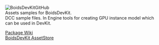 ![BoidsDevKitGitHub](https://github.com/HuaMuLanChina/BoidsDevKit/wiki/Images/BoidsDevKitGitHub.png)  
Assets samples for BoidsDevKit.  
DCC sample files. In Engine tools for creating GPU instance model which can be used in DevKit.  

[Package Wiki](https://github.com/HuaMuLanChina/BoidsDevKit/wiki)  
[BoidsDevKit AssetStore](https://www.assetstore.unity3d.com/#!/content/137916#)  